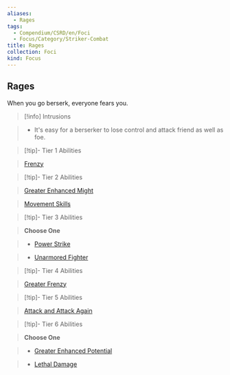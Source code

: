 ```yaml
---
aliases:
  - Rages
tags:
  - Compendium/CSRD/en/Foci
  - Focus/Category/Striker-Combat
title: Rages
collection: Foci
kind: Focus
---
```

## Rages    
When you go berserk, everyone fears you.    
  
>[!info] Intrusions    
>- It's easy for a berserker to lose control and attack friend as well as foe.    
  
  
>[!tip]- Tier 1 Abilities    
> [Frenzy](Frenzy.md)    
  
  
>[!tip]- Tier 2 Abilities    
> [Greater Enhanced Might](Greater-Enhanced-Might.md)    
> [Movement Skills](Movement-Skills.md)    
  
  
>[!tip]- Tier 3 Abilities    
> **Choose One**    
>- [Power Strike](Power-Strike.md)    
>- [Unarmored Fighter](Unarmored-Fighter.md)    
  
  
>[!tip]- Tier 4 Abilities    
> [Greater Frenzy](Greater-Frenzy.md)    
  
  
>[!tip]- Tier 5 Abilities    
> [Attack and Attack Again](Attack-and-Attack-Again.md)    
  
  
>[!tip]- Tier 6 Abilities    
> **Choose One**    
>- [Greater Enhanced Potential](Greater-Enhanced-Potential.md)    
>- [Lethal Damage](Lethal-Damage.md)